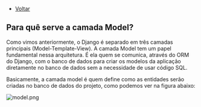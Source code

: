  * [Voltar](README.md)
 </hr>

## Para quê serve a camada Model?

Como vimos anteriormente, o Django é separado em três camadas principais (Model-Template-View). A camada Model tem um papel fundamental nessa arquitetura. É ela quem se comunica, através do ORM do Django, com o banco de dados para criar os modelos da aplicação diretamente no banco de dados sem a necessidade de usar código SQL.

Basicamente, a camada model é quem define como as entidades serão criadas no banco de dados do projeto, como podemos ver na figura abaixo:

![model.png](padrão-mtv.png "Hover text")
